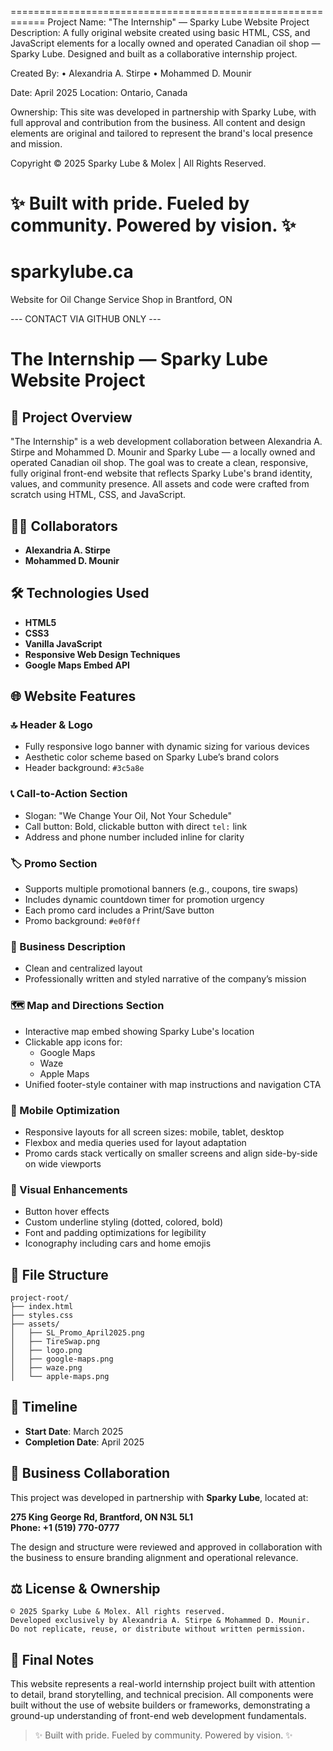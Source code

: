 ============================================================
  Project Name: "The Internship" — Sparky Lube Website Project
  Description: A fully original website created using basic HTML, CSS,
               and JavaScript elements for a locally owned and operated 
               Canadian oil shop — Sparky Lube. Designed and built as a
               collaborative internship project.

  Created By:
    • Alexandria A. Stirpe
    • Mohammed D. Mounir

  Date: April 2025
  Location: Ontario, Canada

  Ownership: This site was developed in partnership with Sparky Lube,
             with full approval and contribution from the business.
             All content and design elements are original and tailored
             to represent the brand's local presence and mission.

  Copyright © 2025 Sparky Lube & Molex | All Rights Reserved.

  ✨ Built with pride. Fueled by community. Powered by vision. ✨
  ============================================================

# sparkylube.ca
Website for Oil Change Service Shop in Brantford, ON

--- CONTACT VIA GITHUB ONLY ---

# The Internship — Sparky Lube Website Project

## 📌 Project Overview
"The Internship" is a web development collaboration between Alexandria A. Stirpe and Mohammed D. Mounir and Sparky Lube — a locally owned and operated Canadian oil shop. The goal was to create a clean, responsive, fully original front-end website that reflects Sparky Lube's brand identity, values, and community presence. All assets and code were crafted from scratch using HTML, CSS, and JavaScript.

## 🧑‍💼 Collaborators
- **Alexandria A. Stirpe**
- **Mohammed D. Mounir**

## 🛠️ Technologies Used
- **HTML5**
- **CSS3**
- **Vanilla JavaScript**
- **Responsive Web Design Techniques**
- **Google Maps Embed API**

## 🌐 Website Features

### 🔝 Header & Logo
- Fully responsive logo banner with dynamic sizing for various devices
- Aesthetic color scheme based on Sparky Lube’s brand colors
- Header background: `#3c5a8e`

### 📞 Call-to-Action Section
- Slogan: "We Change Your Oil, Not Your Schedule"
- Call button: Bold, clickable button with direct `tel:` link
- Address and phone number included inline for clarity

### 🏷️ Promo Section
- Supports multiple promotional banners (e.g., coupons, tire swaps)
- Includes dynamic countdown timer for promotion urgency
- Each promo card includes a Print/Save button
- Promo background: `#e0f0ff`

### 📜 Business Description
- Clean and centralized layout
- Professionally written and styled narrative of the company’s mission

### 🗺️ Map and Directions Section
- Interactive map embed showing Sparky Lube's location
- Clickable app icons for:
  - Google Maps
  - Waze
  - Apple Maps
- Unified footer-style container with map instructions and navigation CTA

### 📱 Mobile Optimization
- Responsive layouts for all screen sizes: mobile, tablet, desktop
- Flexbox and media queries used for layout adaptation
- Promo cards stack vertically on smaller screens and align side-by-side on wide viewports

### 🎨 Visual Enhancements
- Button hover effects
- Custom underline styling (dotted, colored, bold)
- Font and padding optimizations for legibility
- Iconography including cars and home emojis

## 📁 File Structure
```
project-root/
├── index.html
├── styles.css
├── assets/
│   ├── SL_Promo_April2025.png
│   ├── TireSwap.png
│   ├── logo.png
│   ├── google-maps.png
│   ├── waze.png
│   └── apple-maps.png
```

## 📆 Timeline
- **Start Date**: March 2025
- **Completion Date**: April 2025

## 🤝 Business Collaboration
This project was developed in partnership with **Sparky Lube**, located at:

**275 King George Rd, Brantford, ON N3L 5L1**  
**Phone: +1 (519) 770-0777**

The design and structure were reviewed and approved in collaboration with the business to ensure branding alignment and operational relevance.

## ⚖️ License & Ownership
```
© 2025 Sparky Lube & Molex. All rights reserved.
Developed exclusively by Alexandria A. Stirpe & Mohammed D. Mounir.
Do not replicate, reuse, or distribute without written permission.
```

## 📢 Final Notes
This website represents a real-world internship project built with attention to detail, brand storytelling, and technical precision. All components were built without the use of website builders or frameworks, demonstrating a ground-up understanding of front-end web development fundamentals.

> ✨ Built with pride. Fueled by community. Powered by vision. ✨